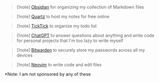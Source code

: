 > [!note] [Obsidian](https://obsidian.md/) for organizing my collection of Markdown files  
  
> [!note] [Quartz](https://github.com/jackyzha0/quartz) to host my notes for free online  
  
> [!note] [TickTick](https://ticktick.com/webapp/) to organize my todo list  
  
> [!note] [ChatGPT](https://chat.openai.com/) to answer questions about anything and write code for personal projects that I'm too lazy to write myself  
  
> [!note] [Bitwarden](https://bitwarden.com/) to securely store my passwords across all my devices  
  
> [!note] [Neovim](https://neovim.io/) to write code and edit files  
  
*Note: I am not sponsored by any of these  
